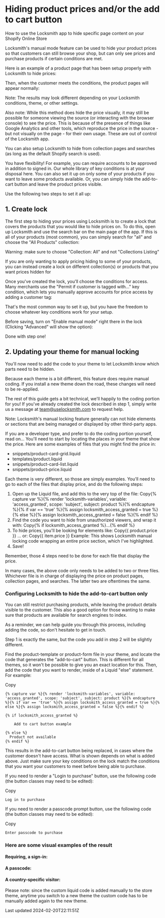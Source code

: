 # Hiding product prices and/or the add to cart button

How to use the Locksmith app to hide specific page content on your Shopify Online Store

Locksmith's manual mode feature can be used to hide your product prices so that customers can still browse your shop, but can only see prices and purchase products if certain conditions are met.

Here is an example of a product page that has been setup properly with Locksmith to hide prices:

Then, when the customer meets the conditions, the product pages will appear normally:

Note: The results may look different depending on your Locksmith conditions, theme, or other settings.

Also note: While this method does hide the price visually, it may still be possible for someone viewing the source (or interacting with the browser console) to see the price. This is because of the presence of things like Google Analytics and other tools, which reproduce the price in the source - but not visually on the page - for their own usage. These are out of control of the Locksmith app.

You can also setup Locksmith to hide from collection pages and searches (as long as the default Shopify search is used).

You have flexibility! For example, you can require accounts to be approved in addition to signed in. Our whole library of key conditions is at your disposal here. You can also set it up on only some of your products if you want to leave some products available. Or, you can simply hide the add-to-cart button and leave the product prices visible.

Use the following two steps to set it all up:

## 1. Create lock

The first step to hiding your prices using Locksmith is to create a lock that covers the products that you would like to hide prices on. To do this, open up Locksmith and use the search bar on the main page of the app. If this is all of your products (most common), you can simply search for "all" and choose the "All Products" collection:

Warning: make sure to choose "Collection: All" and not "Collections Listing"

If you are only wanting to apply pricing hiding to some of your products, you can instead create a lock on different collection(s) or products that you want prices hidden for

Once you've created the lock, you'll choose the conditions for access. Many merchants use the "Permit if customer is tagged with..." key condition, which lets you manually approve accounts for price access by adding a customer tag:

That's the most common way to set it up, but you have the freedom to choose whatever key conditions work for your setup.

Before saving, turn on "Enable manual mode" right there in the lock (Clicking "Advanced" will show the option):

Done with step one!

## 2. Updating your theme for manual locking

You'll now need to add the code to your theme to let Locksmith know which parts need to be hidden.

Because each theme is a bit different, this feature does require manual coding. If you install a new theme down the road, these changes will need to be re-applied.

The rest of this guide gets a bit technical, we'll happily to the coding portion for you! If you've already created the lock described in step 1, simply write us a message at team@uselocksmith.com to request help.

Note: Locksmith's manual locking feature generally can not hide elements or sections that are being managed or displayed by other third-party apps.

If you are a developer type, and prefer to do the coding portion yourself, read on... You'll need to start by locating the places in your theme that show the price. Here are some examples of files that you might find the price in:

- snippets/product-card-grid.liquid
- templates/product.liquid
- snippets/product-card-list.liquid
- snippets/product-price.liquid

Each theme is very different, so those are simply examples. You'll need to go to each of the files that display price, and do the following steps:

1. Open up the Liquid file, and add this to the very top of the file: Copy{% capture var %}{% render 'locksmith-variables', variable: 'access\_granted', scope: 'subject', subject: product %}{% endcapture %}{% if var == 'true' %}{% assign locksmith\_access\_granted = true %}{% else %}{% assign locksmith\_access\_granted = false %}{% endif %}
2. Find the code you want to hide from unauthorized viewers, and wrap it with: Copy{% if locksmith\_access\_granted %}...{% endif %}
3. To hide prices, you'll be looking for elements like: Copy{{ product.price }} ... or: Copy{{ item.price }} Example: This shows Locksmith manual locking code wrapping an entire price section, which I've highlighted.
4. Save!

Remember, those 4 steps need to be done for each file that display the price.

In many cases, the above code only needs to be added to two or three files. Whichever file is in charge of displaying the price on product pages, collection pages, and searches. The latter two are oftentimes the same.

### Configuring Locksmith to hide the add-to-cart button only

You can still restrict purchasing products, while leaving the product details visible to the customer. This also a good option for those wanting to make sure that products are available for search engines to index.

As a reminder, we can help guide you through this process, including adding the code, so don't hesitate to get in touch.

Step 1 is exactly the same, but the code you add in step 2 will be slightly different.

Find the product-template or product-form file in your theme, and locate the code that generates the "add-to-cart" button. This is different for all themes, so it won't be possible to give you an exact location for this. Then, add the code that you want to render, inside of a Liquid "else" statement. For example:

Copy

    {% capture var %}{% render 'locksmith-variables', variable: 'access_granted', scope: 'subject', subject: product %}{% endcapture %}{% if var == 'true' %}{% assign locksmith_access_granted = true %}{% else %}{% assign locksmith_access_granted = false %}{% endif %}
    
    {% if locksmith_access_granted %}
      
        Add to cart button example
      
    {% else %}
      Product not available
    {% endif %}

This results in the add-to-cart button being replaced, in cases where the customer doesn't have access. What is shown depends on what is added above. Just make sure your key conditions on the lock match the conditions that you want your customers to meet before being able to purchase.

If you need to render a "Login to purchase" button, use the following code (the button classes may need to be edited):

Copy

    Log in to purchase

If you need to render a passcode prompt button, use the following code (the button classes may need to be edited):

Copy

    Enter passcode to purchase

### Here are some visual examples of the result

#### Requiring, a sign-in:

#### A passcode:

#### A country-specific visitor:

Please note: since the custom liquid code is added manually to the store theme, anytime you switch to a new theme the custom code has to be manually added again to the new theme.

Last updated 2024-02-20T22:11:51Z